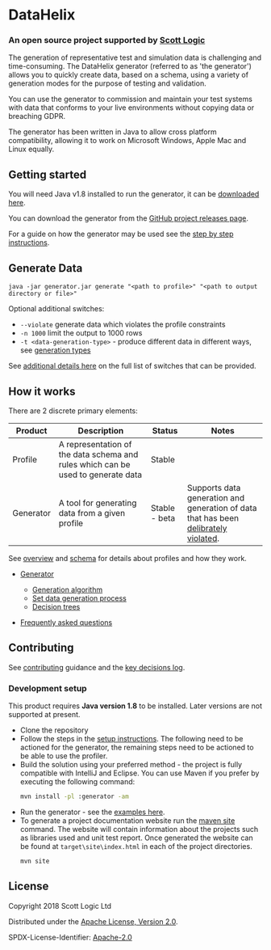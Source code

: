<!-- Badges go here (see [shields.io](https://shields.io/), for examples). -->

# DataHelix

### An open source project supported by [Scott Logic](https://www.scottlogic.com/)
The generation of representative test and simulation data is challenging and time-consuming. The DataHelix generator (referred to as 'the generator') allows you to quickly create data, based on a schema, using a variety of generation modes for the purpose of testing and validation.

You can use the generator to commission and maintain your test systems with data that conforms to your live environments without copying data or breaching GDPR.

The generator has been written in Java to allow cross platform compatibility, allowing it to work on Microsoft Windows, Apple Mac and Linux equally.

## Getting started
You will need Java v1.8 installed to run the generator, it can be [downloaded here](https://www.java.com/en/download/manual.jsp).

You can download the generator from the [GitHub project releases page](https://github.com/ScottLogic/datahelix/releases/).

For a guide on how the generator may be used see the [step by step instructions](./docs/GettingStarted/StepByStepInstructions.md).

<!-- A few motivating and useful examples of how your project can be used. Spice this up with code blocks and potentially screenshots / videos ([LiceCap](https://www.cockos.com/licecap/) is great for this kind of thing) -->

## Generate Data
`java -jar generator.jar generate "<path to profile>" "<path to output directory or file>"`

Optional additional switches:
* `--violate` generate data which violates the profile constraints
* `-n 1000` limit the output to 1000 rows
* `-t <data-generation-type>` - produce different data in different ways, see [generation types](./generator/docs/GenerationTypes.md)

See [additional details here](./docs/Options/GenerateOptions.md) on the full list of switches that can be provided.

## How it works

There are 2 discrete primary elements:

| Product | Description | Status | Notes |
| ---- | ---- | ---- | ---- |
| Profile | A representation of the data schema and rules which can be used to generate data | Stable | |
| Generator | A tool for generating data from a given profile | Stable - beta | Supports data generation and generation of data that has been [delibrately violated](./generator/docs/DeliberateViolation.md). |

See [overview](./docs/Profiles.md) and [schema](./docs/Schema.md) for details about profiles and how they work.

* [Generator](./generator/README.md)
  * [Generation algorithm](./generator/docs/GenerationAlgorithm.md)
  * [Set data generation process](./generator/docs/SetRestrictionAndGeneration.md)
  * [Decision trees](./docs/DecisionTrees/DecisionTrees.md)

* [Frequently asked questions](docs/FrequentlyAskedQuestions.md)

## Contributing

See [contributing](./.github/CONTRIBUTING.md) guidance and the [key decisions log](docs/KeyDecisions.md).

### Development setup

This product requires **Java version 1.8** to be installed. Later versions are not supported at present.
* Clone the repository
* Follow the steps in the [setup instructions](./generator/README.md). 
The following need to be actioned for the generator, 
the remaining steps need to be actioned to be able to use the profiler.
* Build the solution using your preferred method - the project is fully compatible with IntelliJ and Eclipse. 
You can use Maven if you prefer by executing the following command:
    ```bash
    mvn install -pl :generator -am
    ```
* Run the generator - see the [examples here](./generator/README.md).
* To generate a project documentation website run the 
[maven site](https://maven.apache.org/guides/mini/guide-site.html) command. 
The website will contain information about the projects such as libraries used and unit test report.
Once generated the website can be found at `target\site\index.html` in each of the project directories.
    ```bash
    mvn site
    ```

## License

Copyright 2018 Scott Logic Ltd

Distributed under the [Apache License, Version 2.0](http://www.apache.org/licenses/LICENSE-2.0).

SPDX-License-Identifier: [Apache-2.0](https://spdx.org/licenses/Apache-2.0)
